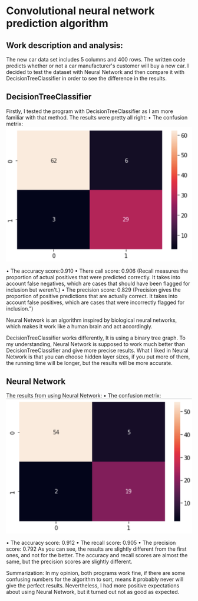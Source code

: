 # Convolutional neural network prediction algorithm 

## Work description and analysis:

The new car data set includes 5 columns and 400 rows. The written code predicts whether or not a car manufacturer's customer will buy a new car.
I decided to test the dataset with Neural Network and then compare it with DecisionTreeClassifier in order to see the difference in the results.

## DecisionTreeClassifier

Firstly, I tested the program with DecisionTreeClassifier as I am more familiar with that method. The results were pretty all right:
• The confusion metrix:
![alt text](https://github.com/andevrrr/ANN_DecisionTreeClassifier/blob/main/imagies/plot_1.png?raw=true)

• The accuracy score:0.910
• There call score: 0.906 (Recall measures the proportion of actual positives that were predicted correctly. It takes into account false negatives, which are cases that should have been flagged for inclusion but weren't.)
• The precision score: 0.829 (Precision gives the proportion of positive predictions that are actually correct. It takes into account false positives, which are cases that were incorrectly flagged for inclusion.”)

Neural Network is an algorithm inspired by biological neural networks, which makes it work like a human brain and act accordingly.

DecisionTreeClassifier works differently, It is using a binary tree graph.
To my understanding, Neural Network is supposed to work much better than DecisionTreeClassifier and give more precise results.
What I liked in Neural Network is that you can choose hidden layer sizes, if you put more of them, the running time will be longer, but the results will be more accurate.

## Neural Network

The results from using Neural Network:
• The confusion metrix:
![alt text](https://github.com/andevrrr/ANN_DecisionTreeClassifier/blob/main/imagies/plot_2.png?raw=true)

• The accuracy score: 0.912
• The recall score: 0.905
• The precision score: 0.792
As you can see, the results are slightly different from the first ones, and not for the better.
The accuracy and recall scores are almost the same, but the precision scores are slightly different.

Summarization:
In my opinion, both programs work fine, if there are some confusing numbers for the algorithm to sort, means it probably never will give the perfect results. Nevertheless, I had more positive expectations about using Neural Network, but it turned out not as good as expected.
